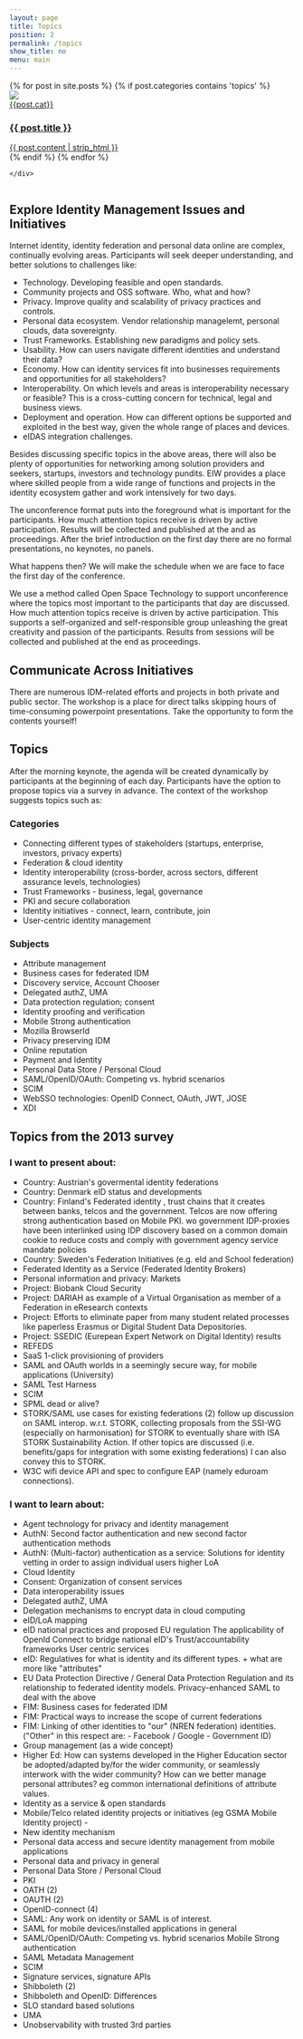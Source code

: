 ```yaml
---
layout: page
title: Topics
position: 2
permalink: /topics
show_title: no
menu: main
---
```



 <div class="row topics-list">
    <div class="column">
 {% for post in site.posts %}
  {% if post.categories contains 'topics' %}
	<div class="post">
        <div class="featured-image">
            <a href="{{post.more}}" title="{{ post.title }}" alt="{{ post.title }}">
                <img src="{{ site.url }}/{{ site.baseurl }}/topic/images/{{post.img}}">
                <div class="featured-category {{post.color}}"><span class="bkg"></span><span class="text">{{post.cat}}</span></div>
            </a>
        </div>
		<h3 class="title"><a href="{{post.more}}" title="{{ post.title }}" alt="{{ post.title }}">{{ post.title }}</a></h3>
		<div class="entry">
            <a href="{{post.more}}" title="{{ post.title }}" alt="{{ post.title }}">
			{{ post.content | strip_html }}
            </a>
		</div>
	</div>
  {% endif %}
{% endfor %}

    </div>
</div>

## Explore Identity Management Issues and Initiatives

Internet identity, identity federation and personal data online are complex, continually evolving areas. 
Participants will seek deeper understanding, and better solutions to challenges like:

* Technology. Developing feasible and open standards.
* Community projects and OSS software. Who, what and how?
* Privacy. Improve quality and scalability of privacy practices and controls.
* Personal data ecosystem. Vendor relationship managelemt, personal clouds, data sovereignty.
* Trust Frameworks. Establishing new paradigms and policy sets.
* Usability. How can users navigate different identities and understand their data?
* Economy. How can identity services fit into businesses requirements and opportunities for all stakeholders?
* Interoperability. On which levels and areas is interoperability necessary or feasible? This is a cross-cutting concern for technical, legal and business views.
* Deployment and operation. How can different options be supported and exploited in the best way, given the whole range of places and devices.
* eIDAS integration challenges.


Besides discussing specific topics in the above areas, there will also be plenty of opportunities for networking among solution providers and seekers, startups, investors and technology pundits. EIW provides a place where skilled people from a wide range of functions and projects in the identity ecosystem gather and work intensively for two days.

The unconference format puts into the foreground what is important for the participants. How much attention topics receive is driven by active participation. Results will be collected and published at the and as proceedings. After the brief introduction on the first day there are no formal presentations, no keynotes, no panels.

What happens then? We will make the schedule when we are face to face the first day of the conference.

We use a method called Open Space Technology to support unconference where the topics most important to the participants that day are discussed. How much attention topics receive is driven by active participation. This supports a self-organized and self-responsible group unleashing the great creativity and passion of the participants. Results from sessions will be collected and published at the end as proceedings.

## Communicate Across Initiatives

There are numerous IDM-related efforts and projects in both private and public sector. The workshop is a place for direct talks skipping hours of time-consuming powerpoint presentations. Take the opportunity to form the contents yourself!

## Topics

After the morning keynote, the agenda will be created dynamically by participants at the beginning of each day. Participants have 
the option to propose topics via a survey in advance. The context of the workshop suggests topics such as:

### Categories

* Connecting different types of stakeholders (startups, enterprise, investors, privacy experts)
* Federation & cloud identity
* Identity interoperability (cross-border, across sectors, different assurance levels, technologies)
* Trust Frameworks - business, legal, governance
* PKI and secure collaboration
* Identity initiatives - connect, learn, contribute, join
* User-centric identity management

### Subjects

* Attribute management
* Business cases for federated IDM
* Discovery service, Account Chooser
* Delegated authZ, UMA
* Data protection regulation; consent
* Identity proofing and verification
* Mobile Strong authentication
* Mozilla BrowserId
* Privacy preserving IDM
* Online reputation
* Payment and Identity
* Personal Data Store / Personal Cloud
* SAML/OpenID/OAuth: Competing vs. hybrid scenarios
* SCIM
* WebSSO technologies: OpenID Connect, OAuth, JWT, JOSE
* XDI

 
## Topics from the 2013 survey

### I want to present about:

- Country: Austrian's govermental identity federations
- Country: Denmark eID status and developments
- Country: Finland's Federated identity , trust chains that it creates between banks, telcos and the government. Telcos are now offering strong authentication based on Mobile PKI. wo government IDP-proxies have been interlinked using IDP discovery based on a common domain cookie to reduce costs and comply with government agency service mandate policies
- Country: Sweden's Federation Initiatives (e.g. eId and School federation)
- Federated Identity as a Service (Federated Identity Brokers)
- Personal information and privacy: Markets
- Project: Biobank Cloud Security
- Project: DARIAH as example of a Virtual Organisation as member of a Federation in eResearch contexts
- Project: Efforts to eliminate paper from many student related processes like paperless Erasmus or Digital Student Data Depositories.
- Project: SSEDIC (Eurepean Expert Network on Digital Identity) results
- REFEDS
- SaaS 1-click provisioning of providers
- SAML and OAuth worlds in a seemingly secure way, for mobile applications (University)
- SAML Test Harness
- SCIM
- SPML dead or alive?
- STORK/SAML use cases for existing federations (2) follow up discussion on SAML interop. w.r.t. STORK, collecting proposals from the SSI-WG (especially on harmonisation) for STORK to eventually share with ISA STORK Sustainability Action. If other topics are discussed (i.e. benefits/gaps for integration with some existing federations) I can also convey this to STORK.
- W3C wifi device API and spec to configure EAP (namely eduroam connections).

### I want to learn about:

- Agent technology for privacy and identity management
- AuthN: Second factor authentication and new second factor authentication methods
- AuthN: (Multi-factor) authentication as a service: Solutions for identity vetting in order to assign individual users higher LoA
- Cloud Identity
- Consent: Organization of consent services
- Data interoperability issues
- Delegated authZ, UMA
- Delegation mechanisms to encrypt data in cloud computing
- eID/LoA mapping
- eID national practices and proposed EU regulation The applicability of OpenId Connect to bridge national eID's Trust/accountability frameworks User centric services
- eID: Regulatives for what is identity and its different types. + what are more like "attributes"
- EU Data Protection Directive / General Data Protection Regulation and its relationship to federated identity models. Privacy-enhanced SAML to deal with the above
- FIM: Business cases for federated IDM
- FIM: Practical ways to increase the scope of current federations
- FIM: Linking of other identities to "our" (NREN federation) identities. ("Other" in this respect are: - Facebook / Google - Government ID)
- Group management (as a wide concept)
- Higher Ed: How can systems developed in the Higher Education sector be adopted/adapted by/for the wider community, or seamlessly interwork with the wider community? How can we better manage personal attributes? eg common international definitions of attribute values.
- Identity as a service & open standards
- Mobile/Telco related identity projects or initiatives (eg GSMA Mobile Identity project) -
- New identity mechanism
- Personal data access and secure identity management from mobile applications
- Personal data and privacy in general
- Personal Data Store / Personal Cloud
- PKI
- OATH (2)
- OAUTH (2)
- OpenID-connect (4)
- SAML: Any work on identity or SAML is of interest.
- SAML for mobile devices/installed applications in general
- SAML/OpenID/OAuth: Competing vs. hybrid scenarios Mobile Strong authentication
- SAML Metadata Management
- SCIM
- Signature services, signature APIs
- Shibboleth (2)
- Shibboleth and OpenID: Differences
- SLO standard based solutions
- UMA
- Unobservability with trusted 3rd parties


